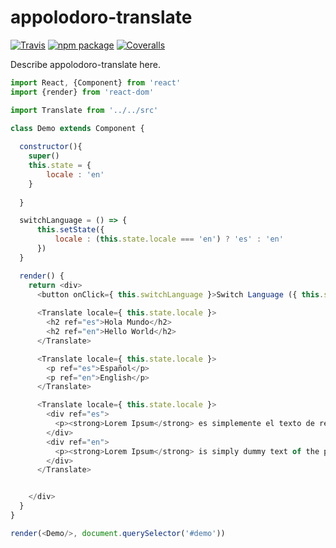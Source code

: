 # appolodoro-translate

[![Travis][build-badge]][build]
[![npm package][npm-badge]][npm]
[![Coveralls][coveralls-badge]][coveralls]

Describe appolodoro-translate here.

[build-badge]: https://img.shields.io/travis/user/repo/master.png?style=flat-square
[build]: https://travis-ci.org/user/repo

[npm-badge]: https://img.shields.io/npm/v/npm-package.png?style=flat-square
[npm]: https://www.npmjs.org/package/npm-package

[coveralls-badge]: https://img.shields.io/coveralls/user/repo/master.png?style=flat-square
[coveralls]: https://coveralls.io/github/user/repo

```js
import React, {Component} from 'react'
import {render} from 'react-dom'

import Translate from '../../src'

class Demo extends Component {
  
  constructor(){
    super()
    this.state = {
        locale : 'en'
    }
    
  }

  switchLanguage = () => {
      this.setState({
          locale : (this.state.locale === 'en') ? 'es' : 'en'
      })
  }

  render() {
    return <div>
      <button onClick={ this.switchLanguage }>Switch Language ({ this.state.locale })</button>
      
      <Translate locale={ this.state.locale }>
        <h2 ref="es">Hola Mundo</h2>
        <h2 ref="en">Hello World</h2>
      </Translate>      

      <Translate locale={ this.state.locale }>
        <p ref="es">Español</p>
        <p ref="en">English</p>
      </Translate>

      <Translate locale={ this.state.locale }>
        <div ref="es">
          <p><strong>Lorem Ipsum</strong> es simplemente el texto de relleno de las imprentas y archivos de texto. Lorem Ipsum ha sido el texto de relleno estándar de las industrias desde el año 1500, cuando un impresor (N. del T. persona que se dedica a la imprenta) desconocido usó una galería de textos y los mezcló de tal manera que logró hacer un libro de textos especimen. No sólo sobrevivió 500 años, sino que tambien ingresó como texto de relleno en documentos electrónicos, quedando esencialmente igual al original. Fue popularizado en los 60s con la creación de las hojas "Letraset", las cuales contenian pasajes de Lorem Ipsum, y más recientemente con software de autoedición, como por ejemplo Aldus PageMaker, el cual incluye versiones de Lorem Ipsum.</p>
        </div>
        <div ref="en">
          <p><strong>Lorem Ipsum</strong> is simply dummy text of the printing and typesetting industry. Lorem Ipsum has been the industry's standard dummy text ever since the 1500s, when an unknown printer took a galley of type and scrambled it to make a type specimen book. It has survived not only five centuries, but also the leap into electronic typesetting, remaining essentially unchanged. It was popularised in the 1960s with the release of Letraset sheets containing Lorem Ipsum passages, and more recently with desktop publishing software like Aldus PageMaker including versions of Lorem Ipsum.</p>
        </div>
      </Translate>


    </div>
  }
}

render(<Demo/>, document.querySelector('#demo'))
```